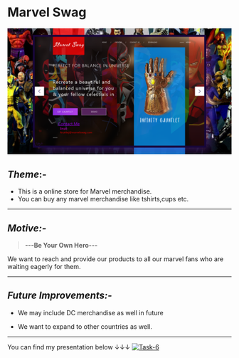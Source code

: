 <!--Written and Developed by Aruntej.-->

# Marvel Swag

![Marvel Swag](https://github.com/captain-america-7/Cognizance/blob/main/Task-3/MARVEL%20SWAG%20STORE.png "Marvel Swag")

## **_Theme_**:-

* This is a online store for Marvel merchandise.
* You can buy any marvel merchandise like tshirts,cups etc.

***

## **_Motive:-_**

>**---Be Your Own Hero---**

We want to reach and provide our products to all our marvel fans who are waiting eagerly for them.

***

## **_Future Improvements:-_**

* We may include DC merchandise as well in future

* We want to expand to other countries as well.

***
You can find my presentation below ↓↓↓
 [![Task-6](https://res.cloudinary.com/marcomontalbano/image/upload/v1646205698/video_to_markdown/images/youtube--5AyfZYKfrbI-c05b58ac6eb4c4700831b2b3070cd403.jpg)](https://youtu.be/5AyfZYKfrbI "Task-6")
